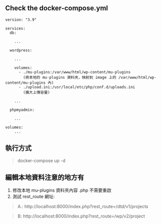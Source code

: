 ## Check the docker-compose.yml


```
version: "3.9"
    
services:
  db:
    
    ...
    
  wordpress:
    
    ... 

    volumes:
      - ./mu-plugins:/var/www/html/wp-content/mu-plugins
        (將本地的 mu-plugins 資料夾，映射到 image 上的 /var/www/html/wp-content/mu-plugins 內)
      - ./upload.ini:/usr/local/etc/php/conf.d/uploads.ini 
        (擴大上傳容量)
  
    ...

  phpmyadmin:
    
    ...

volumes:
    ...
```

## 執行方式

> docker-compose up -d


## 編輯本地資料注意的地方有

1. 修改本地 mu-plugins 資料夾內容 .php 不需要重啟
2. 測試 rest_route 網址:
> A.:  http://localhost:8000/index.php?rest_route=/dtd/v1/projects

> B: http://localhost:8000/index.php?rest_route=/wp/v2/project
